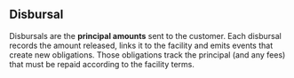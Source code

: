 ## Disbursal

Disbursals are the **principal amounts** sent to the customer.
Each disbursal records the amount released, links it to the facility and emits events that create new obligations.
Those obligations track the principal (and any fees) that must be repaid according to the facility terms.

